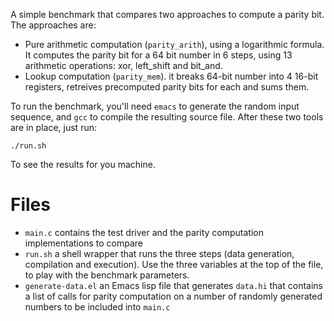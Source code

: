 A simple benchmark that compares two approaches to compute a parity bit. The
approaches are:
* Pure arithmetic computation (`parity_arith`), using a logarithmic formula. It computes the
  parity bit for a 64 bit number in 6 steps, using 13 arithmetic operations:
  xor, left_shift and bit_and.
* Lookup computation (`parity_mem`). it breaks 64-bit number into 4 16-bit registers, retreives
  precomputed parity bits for each and sums them.
  
To run the benchmark, you'll need `emacs` to generate the random input sequence,
and `gcc` to compile the resulting source file. After these two tools are in
place, just run:

    ./run.sh

To see the results for you machine.

# Files

- `main.c` contains the test driver and the parity computation implementations to
compare 
- `run.sh` a shell wrapper that runs the three steps (data generation, compilation
and execution). Use the three variables at the top of the file, to play with the
benchmark parameters.
- `generate-data.el` an Emacs lisp file that generates `data.hi` that contains a
  list of calls for parity computation on a number of randomly generated numbers
  to be included into `main.c`

